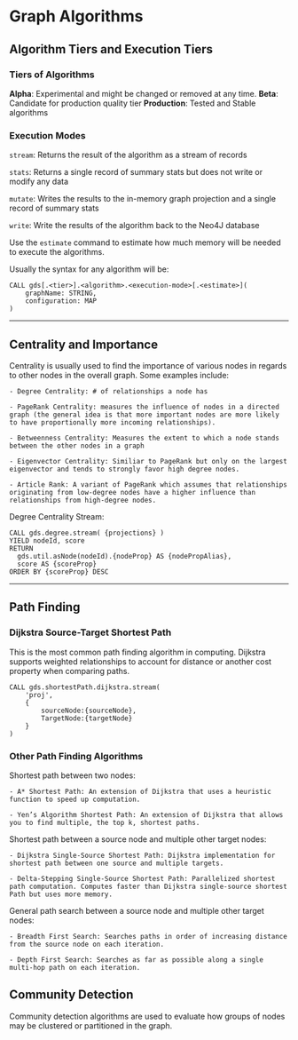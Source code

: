 # Graph Algorithms

## Algorithm Tiers and Execution Tiers

### Tiers of Algorithms
**Alpha**: Experimental and might be changed or removed at any time. 
**Beta**: Candidate for production quality tier
**Production**: Tested and Stable algorithms

### Execution Modes

`stream`: Returns the result of the algorithm as a stream of records

`stats`: Returns a single record of summary stats but does not write or modify any data

`mutate`: Writes the results to the in-memory graph projection and a single record of summary stats

`write`: Write the results of the algorithm back to the Neo4J database 

Use the `estimate` command to estimate how much memory will be needed to execute the algorithms.

Usually the syntax for any algorithm will be:

```
CALL gds[.<tier>].<algorithm>.<execution-mode>[.<estimate>](
	graphName: STRING,
	configuration: MAP
)
```

---
## Centrality and Importance
Centrality is usually used to find the importance of various nodes in regards to other nodes in the overall graph. Some examples include:

    - Degree Centrality: # of relationships a node has

    - PageRank Centrality: measures the influence of nodes in a directed graph (the general idea is that more important nodes are more likely to have proportionally more incoming relationships).

    - Betweenness Centrality: Measures the extent to which a node stands between the other nodes in a graph

    - Eigenvector Centrality: Similiar to PageRank but only on the largest eigenvector and tends to strongly favor high degree nodes.

    - Article Rank: A variant of PageRank which assumes that relationships originating from low-degree nodes have a higher influence than relationships from high-degree nodes.

Degree Centrality Stream:

```
CALL gds.degree.stream( {projections} )
YIELD nodeId, score
RETURN
  gds.util.asNode(nodeId).{nodeProp} AS {nodePropAlias},
  score AS {scoreProp}
ORDER BY {scoreProp} DESC
```


---

## Path Finding

### Dijkstra Source-Target Shortest Path

This is the most common path finding algorithm in computing. Dijkstra supports weighted relationships to account for distance or another cost property when comparing paths. 

```
CALL gds.shortestPath.dijkstra.stream(
    'proj',
    {
        sourceNode:{sourceNode},
        TargetNode:{targetNode}
    }
)
```

### Other Path Finding Algorithms

Shortest path between two nodes:

    - A* Shortest Path: An extension of Dijkstra that uses a heuristic function to speed up computation.

    - Yen’s Algorithm Shortest Path: An extension of Dijkstra that allows you to find multiple, the top k, shortest paths.

Shortest path between a source node and multiple other target nodes:

    - Dijkstra Single-Source Shortest Path: Dijkstra implementation for shortest path between one source and multiple targets.

    - Delta-Stepping Single-Source Shortest Path: Parallelized shortest path computation. Computes faster than Dijkstra single-source shortest Path but uses more memory.

General path search between a source node and multiple other target nodes:

    - Breadth First Search: Searches paths in order of increasing distance from the source node on each iteration.

    - Depth First Search: Searches as far as possible along a single multi-hop path on each iteration.



## Community Detection

Community detection algorithms are used to evaluate how groups of nodes may be clustered or partitioned in the graph. 

###